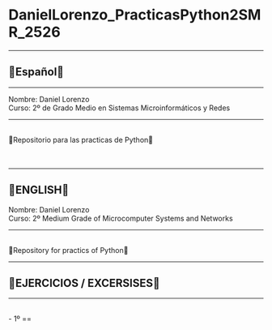 <h1>DanielLorenzo_PracticasPython2SMR_2526</h1>
<hr>
<h2>🚩Español🚩</h2>
</hr>
<hr>
Nombre: Daniel Lorenzo 
<br>
Curso: 2º de Grado Medio en Sistemas Microinformáticos y Redes
<hr>
<br>
🚧Repositorio para las practicas de Python🚧
<br>
<br>
<br>
<hr>
<h2>🚩ENGLISH🚩</h2>
Nombre: Daniel Lorenzo 
<br>
Curso: 2º Medium Grade of Microcomputer Systems and Networks
<hr>
<br>
🚧Repository for practics of Python🚧

<hr>
<h2>🎯EJERCICIOS / EXCERSISES🎯</h2>
<hr>
<br>
- 1º ==
